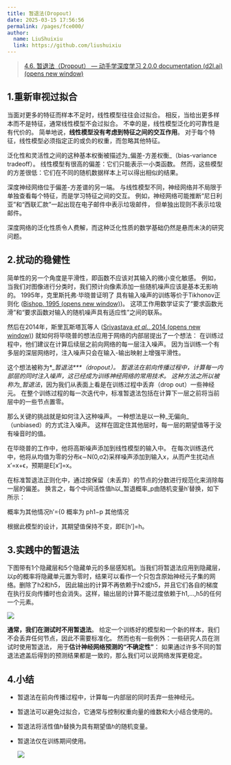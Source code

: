 ```yaml
---
title: 暂退法(Dropout)
date: 2025-03-15 17:56:56
permalink: /pages/fce000/
author: 
  name: LiuShuixiu
  link: https://github.com/liushuixiu
---
```

> [4.6. 暂退法（Dropout） — 动手学深度学习 2.0.0 documentation (d2l.ai) (opens new window)](https://zh-v2.d2l.ai/chapter_multilayer-perceptrons/dropout.html)

1.重新审视过拟合
---------

当面对更多的特征而样本不足时，线性模型往往会过拟合。 相反，当给出更多样本而不是特征，通常线性模型不会过拟合。 不幸的是，线性模型泛化的可靠性是有代价的。 简单地说，**线性模型没有考虑到特征之间的交互作用**。 对于每个特征，线性模型必须指定正的或负的权重，而忽略其他特征。

泛化性和灵活性之间的这种基本权衡被描述为_偏差-方差权衡_（bias-variance tradeoff）。 线性模型有很高的偏差：它们只能表示一小类函数。 然而，这些模型的方差很低：它们在不同的随机数据样本上可以得出相似的结果。

深度神经网络位于偏差-方差谱的另一端。 与线性模型不同，神经网络并不局限于单独查看每个特征，而是学习特征之间的交互。 例如，神经网络可能推断“尼日利亚”和“西联汇款”一起出现在电子邮件中表示垃圾邮件， 但单独出现则不表示垃圾邮件。

深度网络的泛化性质令人费解，而这种泛化性质的数学基础仍然是悬而未决的研究问题。

2.扰动的稳健性
--------

简单性的另一个角度是平滑性，即函数不应该对其输入的微小变化敏感。 例如，当我们对图像进行分类时，我们预计向像素添加一些随机噪声应该是基本无影响的。 1995年，克里斯托弗·毕晓普证明了 具有输入噪声的训练等价于Tikhonov正则化 ([Bishop, 1995 (opens new window)](https://zh-v2.d2l.ai/chapter_references/zreferences.html#id9))。 这项工作用数学证实了“要求函数光滑”和“要求函数对输入的随机噪声具有适应性”之间的联系。

然后在2014年，斯里瓦斯塔瓦等人 ([Srivastava _et al._, 2014 (opens new window)](https://zh-v2.d2l.ai/chapter_references/zreferences.html#id155)) 就如何将毕晓普的想法应用于网络的内部层提出了一个想法： 在训练过程中，他们建议在计算后续层之前向网络的每一层注入噪声。 因为当训练一个有多层的深层网络时，注入噪声只会在输入-输出映射上增强平滑性。

这个想法被称为\*__暂退法\*\*\*（dropout）。 暂退法在前向传播过程中，计算每一内部层的同时注入噪声，这已经成为训练神经网络的常用技术。 这种方法之所以被称为_暂退法_，因为我们从表面上看是在训练过程中丢弃（drop out）一些神经元。 在整个训练过程的每一次迭代中，标准暂退法包括在计算下一层之前将当前层中的一些节点置零。

那么关键的挑战就是如何注入这种噪声。 一种想法是以一种_无偏向_（unbiased）的方式注入噪声。 这样在固定住其他层时，每一层的期望值等于没有噪音时的值。

在毕晓普的工作中，他将高斯噪声添加到线性模型的输入中。 在每次训练迭代中，他将从均值为零的分布ϵ∼N(0,σ2)采样噪声添加到输入x，从而产生扰动点x′\=x+ϵ，预期是E\[x′\]\=x。

在标准暂退法正则化中，通过按保留（未丢弃）的节点的分数进行规范化来消除每一层的偏差。 换言之，每个中间活性值h以_暂退概率_p由随机变量h′替换，如下所示：

概率为其他情况h′\={0 概率为 ph1−p 其他情况

根据此模型的设计，其期望值保持不变，即E\[h′\]\=h。

3.实践中的暂退法
---------

下图带有1个隐藏层和5个隐藏单元的多层感知机。当我们将暂退法应用到隐藏层，以p的概率将隐藏单元置为零时，结果可以看作一个只包含原始神经元子集的网络。删除了h2和h5， 因此输出的计算不再依赖于h2或h5，并且它们各自的梯度在执行反向传播时也会消失。这样，输出层的计算不能过度依赖于h1,…,h5的任何一个元素。

![](https://zh-v2.d2l.ai/_images/dropout2.svg)

**通常，我们在测试时不用暂退法**。 给定一个训练好的模型和一个新的样本，我们不会丢弃任何节点，因此不需要标准化。 然而也有一些例外：一些研究人员在测试时使用暂退法， 用于**估计神经网络预测的“不确定性”**： 如果通过许多不同的暂退法遮盖后得到的预测结果都是一致的，那么我们可以说网络发挥更稳定。

4.小结
----

*   暂退法在前向传播过程中，计算每一内部层的同时丢弃一些神经元。
    
*   暂退法可以避免过拟合，它通常与控制权重向量的维数和大小结合使用的。
    
*   暂退法将活性值ℎ替换为具有期望值ℎ的随机变量。
    
*   暂退法仅在训练期间使用。
    
    ![](https://liushuixiu.github.io/assets/img/1710249976897.fd303426.png)